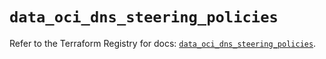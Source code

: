 # `data_oci_dns_steering_policies`

Refer to the Terraform Registry for docs: [`data_oci_dns_steering_policies`](https://registry.terraform.io/providers/oracle/oci/7.19.0/docs/data-sources/dns_steering_policies).

